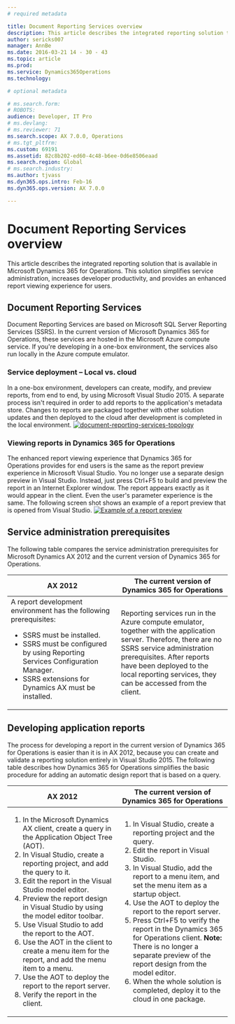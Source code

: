 ```yaml
---
# required metadata

title: Document Reporting Services overview
description: This article describes the integrated reporting solution that is available in Microsoft Dynamics 365 for Operations. This solution simplifies service administration, increases developer productivity, and provides an enhanced report viewing experience for users.
author: sericks007
manager: AnnBe
ms.date: 2016-03-21 14 - 30 - 43
ms.topic: article
ms.prod: 
ms.service: Dynamics365Operations
ms.technology: 

# optional metadata

# ms.search.form: 
# ROBOTS: 
audience: Developer, IT Pro
# ms.devlang: 
# ms.reviewer: 71
ms.search.scope: AX 7.0.0, Operations
# ms.tgt_pltfrm: 
ms.custom: 69191
ms.assetid: 82c8b202-ed60-4c48-b6ee-0d6e8506eaad
ms.search.region: Global
# ms.search.industry: 
ms.author: tjvass
ms.dyn365.ops.intro: Feb-16
ms.dyn365.ops.version: AX 7.0.0

---
```


# Document Reporting Services overview

This article describes the integrated reporting solution that is available in Microsoft Dynamics 365 for Operations. This solution simplifies service administration, increases developer productivity, and provides an enhanced report viewing experience for users.

Document Reporting Services
---------------------------

Document Reporting Services are based on Microsoft SQL Server Reporting Services (SSRS). In the current version of Microsoft Dynamics 365 for Operations, these services are hosted in the Microsoft Azure compute service. If you're developing in a one-box environment, the services also run locally in the Azure compute emulator.

### Service deployment – Local vs. cloud

In a one-box environment, developers can create, modify, and preview reports, from end to end, by using Microsoft Visual Studio 2015. A separate process isn't required in order to add reports to the application's metadata store. Changes to reports are packaged together with other solution updates and then deployed to the cloud after development is completed in the local environment. [![document-reporting-services-topology](./media/document-reporting-services-topology.png)](./media/document-reporting-services-topology.png)

### Viewing reports in Dynamics 365 for Operations

The enhanced report viewing experience that Dynamics 365 for Operations provides for end users is the same as the report preview experience in Microsoft Visual Studio. You no longer use a separate design preview in Visual Studio. Instead, just press Ctrl+F5 to build and preview the report in an Internet Explorer window. The report appears exactly as it would appear in the client. Even the user's parameter experience is the same. The following screen shot shows an example of a report preview that is opened from Visual Studio. [![Example of a report preview](./media/2_report.png)](./media/2_report.png)

## Service administration prerequisites
The following table compares the service administration prerequisites for Microsoft Dynamics AX 2012 and the current version of Dynamics 365 for Operations.

<table>
<colgroup>
<col width="50%" />
<col width="50%" />
</colgroup>
<thead>
<tr class="header">
<th>AX 2012</th>
<th>The current version of Dynamics 365 for Operations</th>
</tr>
</thead>
<tbody>
<tr class="odd">
<td>A report development environment has the following prerequisites:
<ul>
<li>SSRS must be installed.</li>
<li>SSRS must be configured by using Reporting Services Configuration Manager.</li>
<li>SSRS extensions for Dynamics AX must be installed.</li>
</ul></td>
<td>Reporting services run in the Azure compute emulator, together with the application server. Therefore, there are no SSRS service administration prerequisites. After reports have been deployed to the local reporting services, they can be accessed from the client.</td>
</tr>
</tbody>
</table>

## Developing application reports
The process for developing a report in the current version of Dynamics 365 for Operations is easier than it is in AX 2012, because you can create and validate a reporting solution entirely in Visual Studio 2015. The following table describes how Dynamics 365 for Operations simplifies the basic procedure for adding an automatic design report that is based on a query.

<table>
<colgroup>
<col width="50%" />
<col width="50%" />
</colgroup>
<thead>
<tr class="header">
<th>AX 2012</th>
<th>The current version of Dynamics 365 for Operations</th>
</tr>
</thead>
<tbody>
<tr class="odd">
<td><ol>
<li>In the Microsoft Dynamics AX client, create a query in the Application Object Tree (AOT).</li>
<li>In Visual Studio, create a reporting project, and add the query to it.</li>
<li>Edit the report in the Visual Studio model editor.</li>
<li>Preview the report design in Visual Studio by using the model editor toolbar.</li>
<li>Use Visual Studio to add the report to the AOT.</li>
<li>Use the AOT in the client to create a menu item for the report, and add the menu item to a menu.</li>
<li>Use the AOT to deploy the report to the report server.</li>
<li>Verify the report in the client.</li>
</ol></td>
<td><ol>
<li>In Visual Studio, create a reporting project and the query.</li>
<li>Edit the report in Visual Studio.</li>
<li>In Visual Studio, add the report to a menu item, and set the menu item as a startup object.</li>
<li>Use the AOT to deploy the report to the report server.</li>
<li>Press Ctrl+F5 to verify the report in the Dynamics 365 for Operations client. <strong>Note:</strong> There is no longer a separate preview of the report design from the model editor.</li>
<li>When the whole solution is completed, deploy it to the cloud in one package.</li>
</ol></td>
</tr>
</tbody>
</table>




